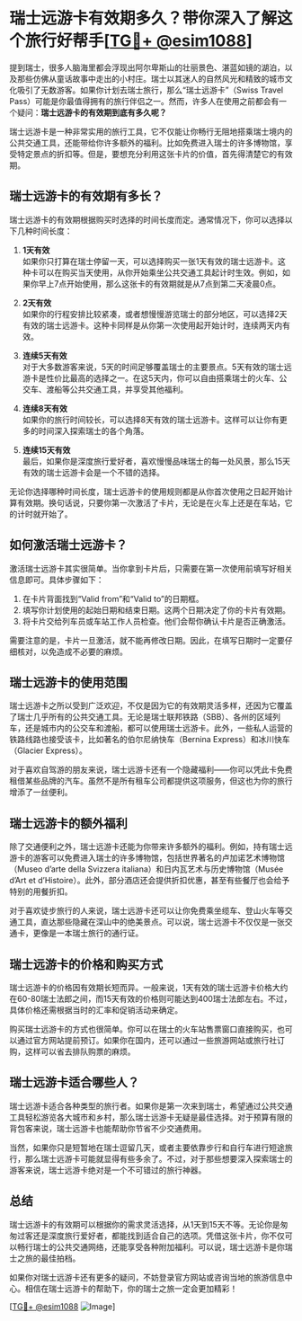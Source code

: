 # 瑞士远游卡有效期多久？带你深入了解这个旅行好帮手[[TG💪+ @esim1088](https://t.me/s/esim1088)]

提到瑞士，很多人脑海里都会浮现出阿尔卑斯山的壮丽景色、湛蓝如镜的湖泊，以及那些仿佛从童话故事中走出的小村庄。瑞士以其迷人的自然风光和精致的城市文化吸引了无数游客。如果你计划去瑞士旅行，那么“瑞士远游卡”（Swiss Travel Pass）可能是你最值得拥有的旅行伴侣之一。然而，许多人在使用之前都会有一个疑问：**瑞士远游卡的有效期到底有多久呢？**

瑞士远游卡是一种非常实用的旅行工具，它不仅能让你畅行无阻地搭乘瑞士境内的公共交通工具，还能带给你许多额外的福利。比如免费进入瑞士的许多博物馆，享受特定景点的折扣等。但是，要想充分利用这张卡片的价值，首先得清楚它的有效期。

## 瑞士远游卡的有效期有多长？

瑞士远游卡的有效期根据购买时选择的时间长度而定。通常情况下，你可以选择以下几种时间长度：

1. **1天有效**  
   如果你只打算在瑞士停留一天，可以选择购买一张1天有效的瑞士远游卡。这种卡可以在购买当天使用，从你开始乘坐公共交通工具起计时生效。例如，如果你早上7点开始使用，那么这张卡的有效期就是从7点到第二天凌晨0点。

2. **2天有效**  
   如果你的行程安排比较紧凑，或者想慢慢游览瑞士的部分地区，可以选择2天有效的瑞士远游卡。这种卡同样是从你第一次使用起开始计时，连续两天内有效。

3. **连续5天有效**  
   对于大多数游客来说，5天的时间足够覆盖瑞士的主要景点。5天有效的瑞士远游卡是性价比最高的选择之一。在这5天内，你可以自由搭乘瑞士的火车、公交车、渡船等公共交通工具，并享受其他福利。

4. **连续8天有效**  
   如果你的旅行时间较长，可以选择8天有效的瑞士远游卡。这样可以让你有更多的时间深入探索瑞士的各个角落。

5. **连续15天有效**  
   最后，如果你是深度旅行爱好者，喜欢慢慢品味瑞士的每一处风景，那么15天有效的瑞士远游卡会是一个不错的选择。

无论你选择哪种时间长度，瑞士远游卡的使用规则都是从你首次使用之日起开始计算有效期。换句话说，只要你第一次激活了卡片，无论是在火车上还是在车站，它的计时就开始了。

## 如何激活瑞士远游卡？

激活瑞士远游卡其实很简单。当你拿到卡片后，只需要在第一次使用前填写好相关信息即可。具体步骤如下：

1. 在卡片背面找到“Valid from”和“Valid to”的日期框。
2. 填写你计划使用的起始日期和结束日期。这两个日期决定了你的卡片有效期。
3. 将卡片交给列车员或车站工作人员检查。他们会帮你确认卡片是否正确激活。

需要注意的是，卡片一旦激活，就不能再修改日期。因此，在填写日期时一定要仔细核对，以免造成不必要的麻烦。

## 瑞士远游卡的使用范围

瑞士远游卡之所以受到广泛欢迎，不仅是因为它的有效期灵活多样，还因为它覆盖了瑞士几乎所有的公共交通工具。无论是瑞士联邦铁路（SBB）、各州的区域列车，还是城市内的公交车和渡船，都可以使用瑞士远游卡。此外，一些私人运营的铁路线路也接受该卡，比如著名的伯尔尼纳快车（Bernina Express）和冰川快车（Glacier Express）。

对于喜欢自驾游的朋友来说，瑞士远游卡还有一个隐藏福利——你可以凭此卡免费租借某些品牌的汽车。虽然不是所有租车公司都提供这项服务，但这也为你的旅行增添了一丝便利。

## 瑞士远游卡的额外福利

除了交通便利之外，瑞士远游卡还能为你带来许多额外的福利。例如，持有瑞士远游卡的游客可以免费进入瑞士的许多博物馆，包括世界著名的卢加诺艺术博物馆（Museo d’arte della Svizzera italiana）和日内瓦艺术与历史博物馆（Musée d’Art et d’Histoire）。此外，部分酒店还会提供折扣优惠，甚至有些餐厅也会给予特别的用餐折扣。

对于喜欢徒步旅行的人来说，瑞士远游卡还可以让你免费乘坐缆车、登山火车等交通工具，直达那些隐藏在深山中的绝美景点。可以说，瑞士远游卡不仅仅是一张交通卡，更像是一本瑞士旅行的通行证。

## 瑞士远游卡的价格和购买方式

瑞士远游卡的价格因有效期长短而异。一般来说，1天有效的瑞士远游卡价格大约在60-80瑞士法郎之间，而15天有效的价格则可能达到400瑞士法郎左右。不过，具体价格还需根据当时的汇率和促销活动来确定。

购买瑞士远游卡的方式也很简单。你可以在瑞士的火车站售票窗口直接购买，也可以通过官方网站提前预订。如果你在国内，还可以通过一些旅游网站或旅行社订购，这样可以省去排队购票的麻烦。

## 瑞士远游卡适合哪些人？

瑞士远游卡适合各种类型的旅行者。如果你是第一次来到瑞士，希望通过公共交通工具轻松游览各大城市和乡村，那么瑞士远游卡无疑是最佳选择。对于预算有限的背包客来说，瑞士远游卡也能帮助你节省不少交通费用。

当然，如果你只是短暂地在瑞士逗留几天，或者主要依靠步行和自行车进行短途旅行，那么瑞士远游卡可能就显得有些多余了。不过，对于那些想要深入探索瑞士的游客来说，瑞士远游卡绝对是一个不可错过的旅行神器。

## 总结

瑞士远游卡的有效期可以根据你的需求灵活选择，从1天到15天不等。无论你是匆匆过客还是深度旅行爱好者，都能找到适合自己的选项。凭借这张卡片，你不仅可以畅行瑞士的公共交通网络，还能享受各种附加福利。可以说，瑞士远游卡是你瑞士之旅的最佳拍档。

如果你对瑞士远游卡还有更多的疑问，不妨登录官方网站或咨询当地的旅游信息中心。相信在瑞士远游卡的帮助下，你的瑞士之旅一定会更加精彩！

[[TG💪+ @esim1088](https://t.me/s/esim1088) ![Image](https://i.postimg.cc/4NQfJmqS/Snipaste-2025-05-13-00-14-12.png)]
